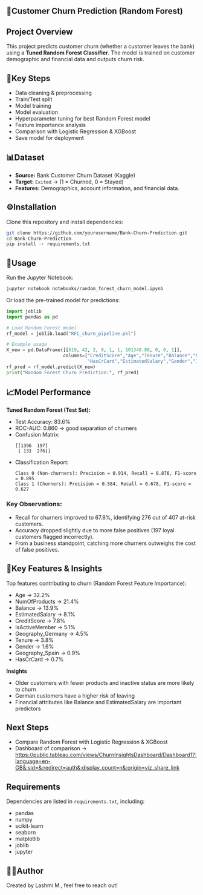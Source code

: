 ## 🏦Customer Churn Prediction (Random Forest)

## Project Overview
This project predicts customer churn (whether a customer leaves the bank) using a **Tuned Random Forest Classifier**.
The model is trained on customer demographic and financial data and outputs churn risk.

## 🔑Key Steps
- Data cleaning & preprocessing  
- Train/Test split  
- Model training  
- Model evaluation  
- Hyperparameter tuning for best Random Forest model  
- Feature importance analysis  
- Comparison with Logistic Regression & XGBoost  
- Save model for deployment  

## 📊Dataset
- **Source:** Bank Customer Churn Dataset (Kaggle)  
- **Target:** `Exited` → (1 = Churned, 0 = Stayed)  
- **Features:** Demographics, account information, and financial data.  

## ⚙️Installation
Clone this repository and install dependencies:

```bash
git clone https://github.com/yourusername/Bank-Churn-Prediction.git
cd Bank-Churn-Prediction
pip install -r requirements.txt
```

## 🚀Usage
Run the Jupyter Notebook:

```bash
jupyter notebook notebooks/random_forest_churn_model.ipynb
```

Or load the pre-trained model for predictions:

```python
import joblib
import pandas as pd

# Load Random Forest model
rf_model = joblib.load("RFC_churn_pipeline.pkl")

# Example usage
X_new = pd.DataFrame([[619, 42, 2, 0, 1, 1, 101348.88, 0, 0, 1]],
                     columns=["CreditScore","Age","Tenure","Balance","NumOfProducts",
                              "HasCrCard","EstimatedSalary","Gender","IsActiveMember","Geography_Germany","Geography_Spain"])
rf_pred = rf_model.predict(X_new)
print("Random Forest Churn Prediction:", rf_pred)
```

## 📈Model Performance
**Tuned Random Forest (Test Set):**
- Test Accuracy: 83.6%  
- ROC-AUC: 0.860 → good separation of churners  
- Confusion Matrix:  
  ```
  [[1396  197]
   [ 131  276]]
  ```  
- Classification Report:  
  ```
  Class 0 (Non-churners): Precision = 0.914, Recall = 0.876, F1-score = 0.895
  Class 1 (Churners): Precision = 0.584, Recall = 0.678, F1-score = 0.627
  ```

### Key Observations:
- Recall for churners improved to 67.8%, identifying 276 out of 407 at-risk customers.  
- Accuracy dropped slightly due to more false positives (197 loyal customers flagged incorrectly).  
- From a business standpoint, catching more churners outweighs the cost of false positives.

## 🔑Key Features & Insights
Top features contributing to churn (Random Forest Feature Importance):

- Age → 32.2%  
- NumOfProducts → 21.4%  
- Balance → 13.9%  
- EstimatedSalary → 8.1%  
- CreditScore → 7.8%  
- IsActiveMember → 5.1%  
- Geography_Germany → 4.5%  
- Tenure → 3.8%  
- Gender → 1.6%  
- Geography_Spain → 0.9%  
- HasCrCard → 0.7%  

**Insights**  
- Older customers with fewer products and inactive status are more likely to churn
- German customers have a higher risk of leaving
- Financial attributes like Balance and EstimatedSalary are important predictors  

## Next Steps
- Compare Random Forest with Logistic Regression & XGBoost
- Dashboard of comparison -> https://public.tableau.com/views/ChurnInsightsDashboard/Dashboard1?:language=en-GB&:sid=&:redirect=auth&:display_count=n&:origin=viz_share_link

## Requirements
Dependencies are listed in `requirements.txt`, including:

- pandas  
- numpy  
- scikit-learn  
- seaborn  
- matplotlib  
- joblib  
- jupyter  

## 👩‍💻Author
Created by Lashmi M., feel free to reach out!

